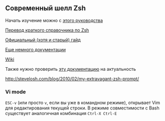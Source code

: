 ## Современный шелл Zsh

Начать изучение можно с [этого руководства](http://alexott.net/ru/writings/zsh/index.html)

[Перевод краткого справочника по
Zsh](http://alexott.net/ru/writings/zsh/zsh-refcard.pdf)

[Официальный (хотя и старый) гайд](http://zsh.sourceforge.net/Guide/zshguide.html)

[Еще немного документации](http://zsh.sourceforge.net/Doc/)

[Wiki](http://zshwiki.org/home/)

Также нужно проверить [эту документацию](http://bolyai.cs.elte.hu/zsh-manual/zsh_toc.html) на актуальность

http://stevelosh.com/blog/2010/02/my-extravagant-zsh-prompt/

### Vi mode

`ESC-v` (или просто `v`, если вы уже в командном режиме), открывает Vim для
редактирования текущей строки. В режиме совместимости с Bash существует аналогичная
комбинация `Ctrl-X Ctrl-E`

